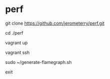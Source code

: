 # perf

git clone https://github.com/jerometerry/perf.git

cd ./perf

vagrant up

vagrant ssh

sudo ~/generate-flamegraph.sh

exit